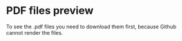 # PDF files preview
To see the .pdf files you need to download them first, because Github cannot render the files.
